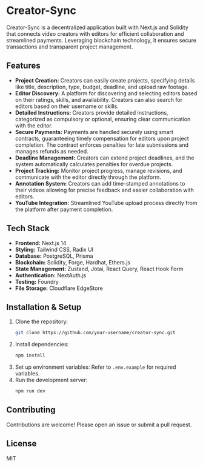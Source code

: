 # Creator-Sync

Creator-Sync is a decentralized application built with Next.js and Solidity that connects video creators with editors for efficient collaboration and streamlined payments. Leveraging blockchain technology, it ensures secure transactions and transparent project management.

## Features

* **Project Creation:** Creators can easily create projects, specifying details like title, description, type, budget, deadline, and upload raw footage.
* **Editor Discovery:** A platform for discovering and selecting editors based on their ratings, skills, and availability.  Creators can also search for editors based on their username or skills.
* **Detailed Instructions:**  Creators provide detailed instructions, categorized as compulsory or optional, ensuring clear communication with the editor.
* **Secure Payments:**  Payments are handled securely using smart contracts, guaranteeing timely compensation for editors upon project completion.  The contract enforces penalties for late submissions and manages refunds as needed.
* **Deadline Management:** Creators can extend project deadlines, and the system automatically calculates penalties for overdue projects.
* **Project Tracking:** Monitor project progress, manage revisions, and communicate with the editor directly through the platform.
* **Annotation System:** Creators can add time-stamped annotations to their videos allowing for precise feedback and easier collaboration with editors.
* **YouTube Integration:**  Streamlined YouTube upload process directly from the platform after payment completion.


## Tech Stack

* **Frontend:** Next.js 14
* **Styling:** Tailwind CSS, Radix UI
* **Database:** PostgreSQL, Prisma
* **Blockchain:** Solidity, Forge, Hardhat, Ethers.js
* **State Management:** Zustand, Jotai, React Query, React Hook Form
* **Authentication:** NextAuth.js
* **Testing:** Foundry
* **File Storage:** Cloudflare EdgeStore

## Installation & Setup

1. Clone the repository:
   ```bash
   git clone https://github.com/your-username/creator-sync.git
   ```
2. Install dependencies:
   ```bash
   npm install
   ```
3. Set up environment variables: Refer to `.env.example` for required variables.
4. Run the development server:
   ```bash
   npm run dev
   ```

## Contributing

Contributions are welcome!  Please open an issue or submit a pull request.


## License

MIT
